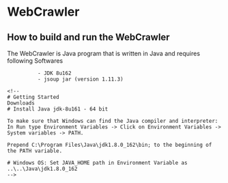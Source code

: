 # WebCrawler


## How to build and run the WebCrawler

The WebCrawler is Java program that is written in Java and requires following Softwares
```Requires:
          - JDK 8u162
          - jsoup jar (version 1.11.3)

<!-- 
# Getting Started
Downloads
# Install Java jdk-8u161 - 64 bit

To make sure that Windows can find the Java compiler and interpreter:
In Run type Environment Variables -> Click on Environment Variables -> System variables -> PATH.

Prepend C:\Program Files\Java\jdk1.8.0_162\bin; to the beginning of the PATH variable.

# Windows OS: Set JAVA_HOME path in Environment Variable as ..\..\Java\jdk1.8.0_162
-->
